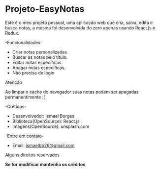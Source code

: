 # Projeto-EasyNotas

Este é o meu projeto pessoal, uma aplicação web que cria, salva, edita e busca notas, a mesma foi desenvolvida do zero apenas usando React.js e Redux.

-Funcionalidades-

* Criar notas personalizadas.
* Buscar as notas pelo título.
* Editar notas específicas.
* Apagar notas específicas.
* Não precisa de login

Atenção

Ao limpar o cache do navegador suas notas podem ser apagadas permanentimente :(

-Crétidos-

* Desenvolvedor: Ismael Borges
* Biblioteca(OpenSource): React.js
* Imagens(OpenSource): unsplash.com

-Entre em contato-

* Email: ismaelbb26@gmail.com

Alguns direitos reservados

**Se for modificar mantenha os créditos**
